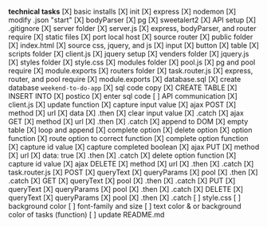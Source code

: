 **technical tasks**
[X] basic installs
    [X] init
    [X] express
    [X] nodemon
        [X] modify .json "start"
    [X] bodyParser
    [X] pg
    [X] sweetalert2
    <!-- [ ] heroku -->
[X] API setup
    [X] .gitignore 
    [X] server folder
        [X] server.js
            [X] express, bodyParser, and router require
            [X] static files
            [X] port local host
            [X] source router
        [X] public folder
            [X] index.html
                [X] source css, jquery, and js
                [X] input
                [X] button
                [X] table
            [X] scripts folder
                [X] client.js
                    [X] jquery setup
            [X] venders folder
                [X] jquery.js
            [X] styles folder
                [X] style.css
            [X] modules folder
                [X] pool.js
                    [X] pg and pool require
                    [X] module.exports
            [X] routers folder
                [X] task.router.js
                    [X] express, router, and pool require
                    [X] module.exports
    [X] database.sql
        [X] create database `weekend-to-do-app`
        [X] sql code copy
            [X] CREATE TABLE
            [X] INSERT INTO
    [X] postico
        [X] enter sql code
[ ] API communication
    [X] client.js
        [X] update function
            [X] capture input value
        [X] ajax POST
            [X] method
            [X] url
            [X] data
            [X] .then
                [X] clear input value
            [X] .catch
        [X] ajax GET
            [X] method
            [X] url
            [X] .then
            [X] .catch
        [X] append to DOM
            [X] empty table
            [X] loop and append
            [X] complete option
            [X] delete option
        [X] option function
            [X] route option to correct function
        [X] complete option function
            [X] capture id value
            [X] capture completed boolean
        [X] ajax PUT
            [X] method
            [X] url
            [X] data: true
            [X] .then
            [X] .catch
        [X] delete option function
            [X] capture id value
        [X] ajax DELETE
            [X] method
            [X] url
            [X] .then
            [X] .catch
    [X] task.router.js
        [X] POST
            [X] queryText
            [X] queryParams
            [X] pool
                [X] .then
                [X] .catch
        [X] GET
            [X] queryText
            [X] pool
                [X] .then
                [X] .catch
        [X] PUT
            [X] queryText
            [X] queryParams
            [X] pool
                [X] .then
                [X] .catch
        [X] DELETE
            [X] queryText
            [X] queryParams
            [X] pool
                [X] .then
                [X] .catch
    [ ] style.css
        [ ] background color
        [ ] font-family and size
        [ ] text color & or background color of tasks (function)
        <!-- [ ] bootstrap and sweet alert
        [ ] completed task changes background to green -->
    [ ] update README.md
